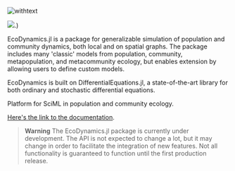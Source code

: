 
![withtext](https://github.com/gottacatchenall/EcoDynamics.jl/assets/17133743/611e836f-9b6f-4acb-9668-825279e846a5)

[![](https://img.shields.io/badge/docs-dev-blue.svg)](https://gottacatchenall.github.io/EcoDynamics.jl/dev).)

EcoDynamics.jl is a package for generalizable simulation of population and
community dynamics, both local and on spatial graphs. The package includes many
'classic' models from population, community, metapopulation, and metacommunity
ecology, but enables extension by allowing users to define custom models. 


EcoDynamics is built on DifferentialEquations.jl, a state-of-the-art library for
both ordinary and stochastic differential equations. 

Platform for SciML in population and community ecology. 

[Here's the link to the documentation](https://gottacatchenall.github.io/EcoDynamics.jl/dev).


> **Warning**
> The EcoDynamics.jl package is currently under development. The API is not expected to change a lot, but it may change in order to facilitate the integration of new features. Not all functionality is guaranteed to function until the first production release.

